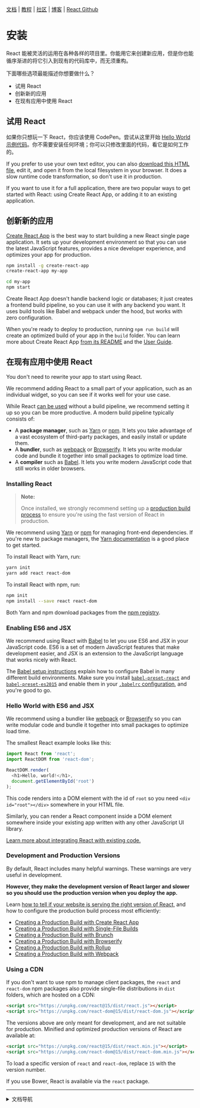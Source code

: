 [文档](docs/hello-world.md) | [教程](tutorial/tutorial.md) | [社区](community/support.md) | [博客](_posts/2017/04/07/react-v15.5.0.md) | [React Github](https://facebook.github.io/react/)

# 安装

React 能被灵活的运用在各种各样的项目里。你能用它来创建新应用，但是你也能循序渐进的将它引入到现有的代码库中，而无须重构。

下面哪些选项最能描述你想要做什么？ 

* 试用 React
* 创新新的应用
* 在现有应用中使用 React

## 试用 React

如果你只想玩一下 React，你应该使用 CodePen。尝试从这里开始 [Hello World 示例代码](http://codepen.io/gaearon/pen/rrpgNB?editors=0010)。你不需要安装任何环境；你可以只修改里面的代码，看它是如何工作的。

If you prefer to use your own text editor, you can also <a href="/react/downloads/single-file-example.html" download="hello.html">download this HTML file</a>, edit it, and open it from the local filesystem in your browser. It does a slow runtime code transformation, so don't use it in production.

If you want to use it for a full application, there are two popular ways to get started with React: using Create React App, or adding it to an existing application.


## 创新新的应用

[Create React App](http://github.com/facebookincubator/create-react-app) is the best way to start building a new React single page application. It sets up your development environment so that you can use the latest JavaScript features, provides a nice developer experience, and optimizes your app for production.

```bash
npm install -g create-react-app
create-react-app my-app

cd my-app
npm start
```

Create React App doesn't handle backend logic or databases; it just creates a frontend build pipeline, so you can use it with any backend you want. It uses build tools like Babel and webpack under the hood, but works with zero configuration.

When you're ready to deploy to production, running `npm run build` will create an optimized build of your app in the `build` folder. You can learn more about Create React App [from its README](https://github.com/facebookincubator/create-react-app#create-react-app-) and the [User Guide](https://github.com/facebookincubator/create-react-app/blob/master/packages/react-scripts/template/README.md#table-of-contents).


## 在现有应用中使用 React

You don't need to rewrite your app to start using React.

We recommend adding React to a small part of your application, such as an individual widget, so you can see if it works well for your use case.

While React [can be used](/react/docs/react-without-es6.html) without a build pipeline, we recommend setting it up so you can be more productive. A modern build pipeline typically consists of:

* A **package manager**, such as [Yarn](https://yarnpkg.com/) or [npm](https://www.npmjs.com/). It lets you take advantage of a vast ecosystem of third-party packages, and easily install or update them.
* A **bundler**, such as [webpack](https://webpack.js.org/) or [Browserify](http://browserify.org/). It lets you write modular code and bundle it together into small packages to optimize load time.
* A **compiler** such as [Babel](http://babeljs.io/). It lets you write modern JavaScript code that still works in older browsers.

### Installing React

>**Note:**
>
>Once installed, we strongly recommend setting up a [production build process](/react/docs/optimizing-performance.html#use-the-production-build) to ensure you're using the fast version of React in production.

We recommend using [Yarn](https://yarnpkg.com/) or [npm](https://www.npmjs.com/) for managing front-end dependencies. If you're new to package managers, the [Yarn documentation](https://yarnpkg.com/en/docs/getting-started) is a good place to get started.

To install React with Yarn, run:

```bash
yarn init
yarn add react react-dom
```

To install React with npm, run:

```bash
npm init
npm install --save react react-dom
```

Both Yarn and npm download packages from the [npm registry](http://npmjs.com/).

### Enabling ES6 and JSX

We recommend using React with [Babel](http://babeljs.io/) to let you use ES6 and JSX in your JavaScript code. ES6 is a set of modern JavaScript features that make development easier, and JSX is an extension to the JavaScript language that works nicely with React.

The [Babel setup instructions](https://babeljs.io/docs/setup/) explain how to configure Babel in many different build environments. Make sure you install [`babel-preset-react`](http://babeljs.io/docs/plugins/preset-react/#basic-setup-with-the-cli-) and [`babel-preset-es2015`](http://babeljs.io/docs/plugins/preset-es2015/#basic-setup-with-the-cli-) and enable them in your [`.babelrc` configuration](http://babeljs.io/docs/usage/babelrc/), and you're good to go.

### Hello World with ES6 and JSX

We recommend using a bundler like [webpack](https://webpack.js.org/) or [Browserify](http://browserify.org/) so you can write modular code and bundle it together into small packages to optimize load time.

The smallest React example looks like this:

```js
import React from 'react';
import ReactDOM from 'react-dom';

ReactDOM.render(
  <h1>Hello, world!</h1>,
  document.getElementById('root')
);
```

This code renders into a DOM element with the id of `root` so you need `<div id="root"></div>` somewhere in your HTML file.

Similarly, you can render a React component inside a DOM element somewhere inside your existing app written with any other JavaScript UI library.

[Learn more about integrating React with existing code.](/react/docs/integrating-with-other-libraries.html#integrating-with-other-view-libraries)

### Development and Production Versions

By default, React includes many helpful warnings. These warnings are very useful in development.

**However, they make the development version of React larger and slower so you should use the production version when you deploy the app.**

Learn [how to tell if your website is serving the right version of React](/react/docs/optimizing-performance.html#use-the-production-build), and how to configure the production build process most efficiently:

* [Creating a Production Build with Create React App](/react/docs/optimizing-performance.html#create-react-app)
* [Creating a Production Build with Single-File Builds](/react/docs/optimizing-performance.html#single-file-builds)
* [Creating a Production Build with Brunch](/react/docs/optimizing-performance.html#brunch)
* [Creating a Production Build with Browserify](/react/docs/optimizing-performance.html#browserify)
* [Creating a Production Build with Rollup](/react/docs/optimizing-performance.html#rollup)
* [Creating a Production Build with Webpack](/react/docs/optimizing-performance.html#webpack)

### Using a CDN

If you don't want to use npm to manage client packages, the `react` and `react-dom` npm packages also provide single-file distributions in `dist` folders, which are hosted on a CDN:

```html
<script src="https://unpkg.com/react@15/dist/react.js"></script>
<script src="https://unpkg.com/react-dom@15/dist/react-dom.js"></script>
```

The versions above are only meant for development, and are not suitable for production. Minified and optimized production versions of React are available at:

```html
<script src="https://unpkg.com/react@15/dist/react.min.js"></script>
<script src="https://unpkg.com/react-dom@15/dist/react-dom.min.js"></script>
```

To load a specific version of `react` and `react-dom`, replace `15` with the version number.

If you use Bower, React is available via the `react` package.


---
<details>
  <summary>文档导航</summary>

#### 快速入门

* [**`安装`**](/cn/docs/installation.md)
* [Hello World](/cn/docs/hello-world.md")
* [JSX 介绍](/cn/docs/introducing-jsx.md)
* [渲染元素](/cn/docs/rendering-elements.md)
* [组件和Props](/cn/docs/components-and-props.md)
* [State和生命周期](/cn/docs/state-and-lifecycle.md)
* [事件处理](/cn/docs/handling-events.md)
* [条件渲染](/cn/docs/conditional-rendering.md)
* [列表和键](/cn/docs/lists-and-keys.md)
* [表单](/cn/docs/forms.md)
* [状态提升](/cn/docs/lifting-state-up.md)
* [组合 vs 继承](/cn/docs/composition-vs-inheritance.md)
* [用 React 思考](/cn/docs/thinking-in-react.md)

#### 高级教程

* [深入JSX](/cn/docs/jsx-in-depth.md)
* [使用 PropTypes 做类型检查](/cn/docs/typechecking-with-proptypes.md)
* [Refs 和 DOM](/cn/docs/refs-and-the-dom.md)
* [不可控组件](/cn/docs/uncontrolled-components.md)
* [性能优化](/cn/docs/optimizing-performance.md)
* [不使用 ES6 的 React](/cn/docs/react-without-es6.md)
* [不使用 JSX 的 React](/cn/docs/react-without-jsx.md)
* [一致性比较（Reconciliation）](/cn/docs/reconciliation.md)
* [上下文（Context）](/cn/docs/context.md)
* [Web Components](/cn/docs/web-components.md)
* [高阶组件](/cn/docs/higher-order-components.md)
* [与其它类库集成](/cn/docs/integrating-with-other-libraries.md)

#### 参考

* [React](/cn/docs/react-api.md)
* [React.Component](/cn/docs/react-component.md)
* [ReactDOM](/cn/docs/react-dom.md)
* [ReactDOMServer](/cn/docs/react-dom-server.md)
* [DOM 元素](/cn/docs/dom-elements.md)
* [合成事件（SyntheticEvent）](/cn/docs/events.md)

#### 贡献

* [如何贡献](/cn/contributing/how-to-contribute.md)
* [代码库概述](/cn/contributing/codebase-overview.md)
* [实现说明](/cn/contributing/implementation-notes.md)
* [设计原则](/cn/contributing/design-principles.md)


</details>
